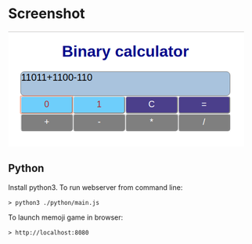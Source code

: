 # Screenshot

![alt text](https://github.com/appalse/Binary-calculator/blob/master/Screenshot-binary-calculator.png)

## Python

Install python3. To run webserver from command line:
```
> python3 ./python/main.js
```
To launch memoji game in browser:
```
> http://localhost:8080
```
